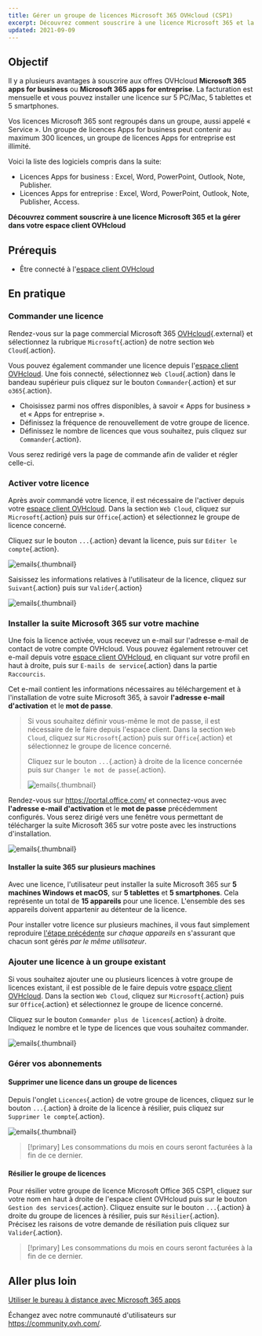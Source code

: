 ```yaml
---
title: Gérer un groupe de licences Microsoft 365 OVHcloud (CSP1)
excerpt: Découvrez comment souscrire à une licence Microsoft 365 et la gérer dans votre espace client OVHcloud.
updated: 2021-09-09
---
```


## Objectif 

Il y a plusieurs avantages à souscrire aux offres OVHcloud **Microsoft 365 apps for business** ou **Microsoft 365 apps for entreprise**. La facturation est mensuelle et vous pouvez installer une licence sur 5 PC/Mac, 5 tablettes et 5 smartphones.

Vos licences Microsoft 365 sont regroupés dans un groupe, aussi appelé « Service ». Un groupe de licences Apps for business peut contenir au maximum 300 licences, un groupe de licences Apps for entreprise est illimité.

Voici la liste des logiciels compris dans la suite:

- Licences Apps for business : Excel, Word, PowerPoint, Outlook, Note, Publisher.
- Licences Apps for entreprise : Excel, Word, PowerPoint, Outlook, Note, Publisher, Access.

**Découvrez comment souscrire à une licence Microsoft 365 et la gérer dans votre espace client OVHcloud**

## Prérequis

- Être connecté à l'[espace client OVHcloud](/links/manager)

## En pratique

### Commander une licence

Rendez-vous sur la page commercial Microsoft 365 [OVHcloud](https://www.ovh.com/fr/office-365-business){.external} et sélectionnez la rubrique `Microsoft`{.action} de notre section `Web Cloud`{.action}.

Vous pouvez également commander une licence depuis l'[espace client OVHcloud](/links/manager). Une fois connecté, sélectionnez `Web Cloud`{.action} dans le bandeau supérieur puis cliquez sur le bouton `Commander`{.action} et sur `o365`{.action}.

- Choisissez parmi nos offres disponibles, à savoir « Apps for business » et « Apps for entreprise ».
- Définissez la fréquence de renouvellement de votre groupe de licence.
- Définissez le nombre de licences que vous souhaitez, puis cliquez sur `Commander`{.action}.

Vous serez redirigé vers la page de commande afin de valider et régler celle-ci.

### Activer votre licence

Après avoir commandé votre licence, il est nécessaire de l'activer depuis votre [espace client OVHcloud](/links/manager). Dans la section `Web Cloud`, cliquez sur `Microsoft`{.action}  puis sur `Office`{.action} et sélectionnez le groupe de licence concerné.

Cliquez sur le bouton `...`{.action} devant la licence, puis sur `Editer le compte`{.action}.

![emails](images/Outlook-cps1-01.png){.thumbnail}

Saisissez les informations relatives à l'utilisateur de la licence, cliquez sur `Suivant`{.action} puis sur `Valider`{.action}

![emails](images/Outlook-cps1-02.png){.thumbnail}

### Installer la suite Microsoft 365 sur votre machine <a name="install360"></a>

Une fois la licence activée, vous recevez un e-mail sur l'adresse e-mail de contact de votre compte OVHcloud. Vous pouvez également retrouver cet e-mail depuis votre [espace client OVHcloud](/links/manager), en cliquant sur votre profil en haut à droite, puis sur `E-mails de service`{.action} dans la partie `Raccourcis`.

Cet e-mail contient les informations nécessaires au téléchargement et à l'installation de votre suite Microsoft 365, à savoir **l'adresse e-mail d'activation** et le **mot de passe**.

>
> Si vous souhaitez définir vous-même le mot de passe, il est nécessaire de le faire depuis l'espace client. Dans la section `Web Cloud`, cliquez sur `Microsoft`{.action}  puis sur `Office`{.action} et sélectionnez le groupe de licence concerné.
>
> Cliquez sur le bouton `...`{.action} à droite de la licence concernée puis sur `Changer le mot de passe`{.action}.
>
>![emails](images/Outlook-cps1-03.png){.thumbnail}
>

Rendez-vous sur <https://portal.office.com/> et connectez-vous avec **l'adresse e-mail d'activation** et le **mot de passe** précédemment configurés. Vous serez dirigé vers une fenêtre vous permettant de télécharger la suite Microsoft 365 sur votre poste avec les instructions d'installation.

![emails](images/Outlook-cps1-04.png){.thumbnail}

#### Installer la suite 365 sur plusieurs machines

Avec une licence, l'utilisateur peut installer la suite Microsoft 365 sur **5 machines Windows et macOS**, sur **5 tablettes** et **5 smartphones**. Cela représente un total de **15 appareils** pour une licence. L'ensemble des ses appareils doivent appartenir au détenteur de la licence.

Pour installer votre licence sur plusieurs machines, il vous faut simplement reproduire [l'étape précédente](#install360) *sur chaque appareils* en s'assurant que chacun sont gérés *par le même utilisateur*.

### Ajouter une licence à un groupe existant

Si vous souhaitez ajouter une ou plusieurs licences à votre groupe de licences existant, il est possible de le faire depuis votre [espace client OVHcloud](/links/manager). Dans la section `Web Cloud`, cliquez sur `Microsoft`{.action}  puis sur `Office`{.action} et sélectionnez le groupe de licence concerné.

Cliquez sur le bouton `Commander plus de licences`{.action} à droite. Indiquez le nombre et le type de licences que vous souhaitez commander.

![emails](images/Outlook-cps1-05.png){.thumbnail}

### Gérer vos abonnements <a name="managesubscriptions"></a>

#### Supprimer une licence dans un groupe de licences

Depuis l'onglet `Licences`{.action} de votre groupe de licences, cliquez sur le bouton `...`{.action} à droite de la licence à résilier, puis cliquez sur `Supprimer le compte`{.action}.

![emails](images/Outlook-cps1-06.png){.thumbnail}

> [!primary]
> Les consommations du mois en cours seront facturées à la fin de ce dernier.

#### Résilier le groupe de licences

Pour résilier votre groupe de licence Microsoft Office 365 CSP1, cliquez sur votre nom en haut à droite de l'espace client OVHcloud puis sur le bouton `Gestion des services`{.action}. Cliquez ensuite sur le bouton `...`{.action} à droite du groupe de licences à résilier, puis sur `Résilier`{.action}.<br>
Précisez les raisons de votre demande de résiliation puis cliquez sur `Valider`{.action}.

> [!primary]
> Les consommations du mois en cours seront facturées à la fin de ce dernier.

## Aller plus loin

[Utiliser le bureau à distance avec Microsoft 365 apps](/pages/web_cloud/email_and_collaborative_solutions/microsoft_office/office_proplus)

Échangez avec notre communauté d'utilisateurs sur <https://community.ovh.com/>.
